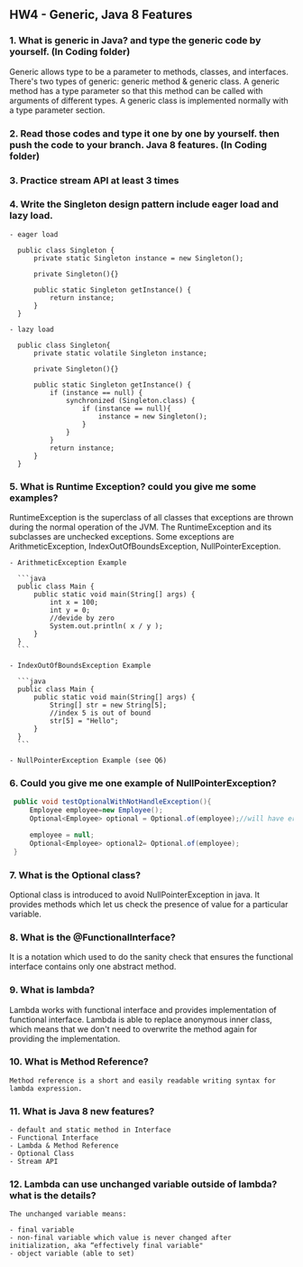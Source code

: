 ## HW4 - Generic, Java 8 Features

### 1. **What is generic in Java? and type the generic code by yourself. (In Coding folder)**

   Generic allows type to be a parameter to methods, classes, and interfaces. There's two types of generic: generic method & generic class. A generic method has a type parameter so that this method can be called with arguments of different types. A generic class is implemented normally with a type parameter section.

### 2. **Read those codes and type it one by one by yourself. then push the code to your branch. Java 8 features. (In Coding folder)**

### 3. **Practice stream API at least 3 times**

### 4. **Write the Singleton design pattern include eager load and lazy load.**

    - eager load

      public class Singleton {
          private static Singleton instance = new Singleton();
          
          private Singleton(){}
          
          public static Singleton getInstance() {
              return instance;
          }
      }

    - lazy load

      public class Singleton{
          private static volatile Singleton instance;
          
          private Singleton(){}
          
          public static Singleton getInstance() {
              if (instance == null) {
                  synchronized (Singleton.class) {
                      if (instance == null){
                          instance = new Singleton();
                      }
                  }
              }
              return instance;
          }
      }
   

### 5. **What is Runtime Exception? could you give me some examples?**

   RuntimeException is the superclass of all classes that exceptions are thrown during the normal operation of the JVM. The RuntimeException and its subclasses are unchecked exceptions. Some exceptions are ArithmeticException, IndexOutOfBoundsException, NullPointerException.

    - ArithmeticException Example

      ```java
      public class Main {
          public static void main(String[] args) {
              int x = 100;
              int y = 0;
              //devide by zero
              System.out.println( x / y );
          }
      }
      ```

    - IndexOutOfBoundsException Example

      ```java
      public class Main {
          public static void main(String[] args) {
              String[] str = new String[5];
              //index 5 is out of bound
              str[5] = "Hello";
          }
      }
      ```

    - NullPointerException Example (see Q6)

### 6. **Could you give me one example of NullPointerException?**

   ```java
    public void testOptionalWithNotHandleException(){
        Employee employee=new Employee();
        Optional<Employee> optional = Optional.of(employee);//will have error

        employee = null;
        Optional<Employee> optional2= Optional.of(employee);
    }
   ```

### 7. **What is the Optional class?**

   Optional class is introduced to avoid NullPointerException in java. It provides methods which let us check the presence of value for a particular variable.

### 8. **What is the @FunctionalInterface?**

   It is a notation which used to do the sanity check that ensures the functional interface contains only one abstract method.

### 9. **What is lambda?**

   Lambda works with functional interface and provides implementation of functional interface. Lambda is able to replace anonymous inner class, which means that we don't need to overwrite the method again for providing the implementation.

### 10. **What is Method Reference?**

    Method reference is a short and easily readable writing syntax for lambda expression.

### 11. **What is Java 8 new features?**

    - default and static method in Interface
    - Functional Interface
    - Lambda & Method Reference
    - Optional Class
    - Stream API

### 12. **Lambda can use unchanged variable outside of lambda? what is the details?**

    The unchanged variable means:

    - final variable
    - non-final variable which value is never changed after initialization, aka “effectively final variable"
    - object variable (able to set)
